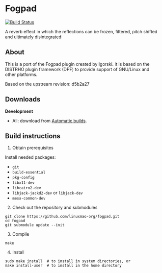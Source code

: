 # Fogpad

[![Build Status](https://travis-ci.com/linuxmao-org/fogpad.svg?branch=master)](https://travis-ci.com/linuxmao-org/fogpad)

A reverb effect in which the reflections can be frozen, filtered, pitch shifted and ultimately disintegrated

## About

This is a port of the Fogpad plugin created by Igorski.
It is based on the DISTRHO plugin framework (DPF) to provide support of
GNU/Linux and other platforms.

Based on the upstream revision: d5b2a27

## Downloads

**Development**

- All: download from [Automatic builds](https://github.com/linuxmao-org/fogpad/releases/tag/automatic).

## Build instructions

1. Obtain prerequisites

Install needed packages:

- `git`
- `build-essential`
- `pkg-config`
- `libx11-dev`
- `libcairo2-dev`
- `libjack-jackd2-dev` or `libjack-dev`
- `mesa-common-dev`

2. Check out the repository and submodules

```
git clone https://github.com/linuxmao-org/fogpad.git
cd fogpad
git submodule update --init
```

3. Compile

```
make
```

4. Install

```
sudo make install  # to install in system directories, or
make install-user  # to install in the home directory
```
